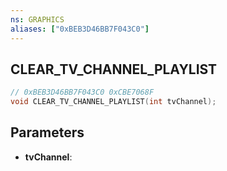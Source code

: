 ```yaml
---
ns: GRAPHICS
aliases: ["0xBEB3D46BB7F043C0"]
---
```

## CLEAR_TV_CHANNEL_PLAYLIST

```c
// 0xBEB3D46BB7F043C0 0xCBE7068F
void CLEAR_TV_CHANNEL_PLAYLIST(int tvChannel);
```


## Parameters
* **tvChannel**: 

